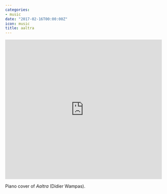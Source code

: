 ```yaml
---
categories:
- music
date: "2017-02-16T00:00:00Z"
icon: music
title: aaltra
---
```


<iframe width="100%" height="450" scrolling="no" frameborder="no" src="https://w.soundcloud.com/player/?url=https%3A//api.soundcloud.com/tracks/308093576&amp;auto_play=false&amp;hide_related=false&amp;show_comments=true&amp;show_user=true&amp;show_reposts=false&amp;visual=true"></iframe>

Piano cover of *Aaltra* (Didier Wampas).
